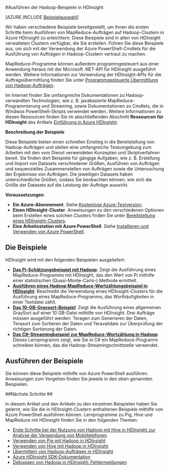 <properties
	pageTitle="Ausführen der Hadoop-Beispiele in HDInsight | Microsoft Azure"
	description="Erste Schritte mit dem Azure HDInsight-Dienst mit den mitgelieferten Beispielen. Verwenden von PowerShell-Skripts, die MapReduce-Programme auf Datenclustern ausführen."
	services="hdinsight"
	documentationCenter=""
	authors="mumian"
	manager="paulettm"
	editor="cgronlun"/>

<tags
	ms.service="hdinsight"
	ms.workload="big-data"
	ms.tgt_pltfrm="na"
	ms.devlang="na"
	ms.topic="article"
	ms.date="07/09/2015"
	ms.author="jgao"/>




#Ausführen der Hadoop-Beispiele in HDInsight

[AZURE.INCLUDE [Beispielauswahl](../../includes/hdinsight-run-samples-selector.md)]

Wir haben verschiedene Beispiele bereitgestellt, um Ihnen die ersten Schritte beim Ausführen von MapReduce-Aufträgen auf Hadoop-Clustern in Azure HDInsight zu erleichtern. Diese Beispiele sind in allen von HDInsight verwalteten Clustern verfügbar, die Sie erstellen. Führen Sie diese Beispiele aus, um sich mit der Verwendung der Azure PowerShell-Cmdlets für die Ausführung von Aufträgen in Hadoop-Clustern vertraut zu machen.

MapReduce-Programme können außerdem programmgesteuert aus einer Anwendung heraus mit der Microsoft .NET-API für HDInsight ausgeführt werden. Weitere Informationen zur Verwendung der HDInsight-APIs für die Auftragsübermittlung finden Sie unter [Programmgesteuerte Übermittlung von Hadoop-Aufträgen][hdinsight-submit-jobs].

Im Internet finden Sie umfangreiche Dokumentationen zu Hadoop-verwandten Technologien, wie z. B. javabasierte MapReduce-Programmierung und Streaming, sowie Dokumentationen zu Cmdlets, die in Windwos PowerShell-Skripts verwendet werden. Weitere Informationen zu diesen Ressourcen finden Sie im abschließenden Abschnitt **Ressourcen für HDInsight** des Artikels [Einführung in Azure HDInsight][hdinsight-introduction].

**Beschreibung der Beispiele**

<p>Diese Beispiele bieten einen schnellen Einstieg in die Bereitstellung von Hadoop-Aufträgen und stellen eine umfangreiche Testumgebung zum Arbeiten mit den vom Dienst verwendeten Konzepten und Skriptverfahren bereit. Sie finden dort Beispiele für gängige Aufgaben, wie z. B. Erstellung und Import von Datasets verschiedener Größen, Ausführen von Aufträgen und sequenzielles Zusammenstellen von Aufträgen sowie die Untersuchung der Ergebnisse von Aufträgen. Die jeweiligen Datasets haben unterschiedliche Größen, sodass Sie beobachten können, wie sich die Größe der Datasets auf die Leistung der Aufträge auswirkt.</p>


**Voraussetzungen**:

- **Ein Azure-Abonnement**. Siehe [Kostenlose Azure-Testversion](http://azure.microsoft.com/documentation/videos/get-azure-free-trial-for-testing-hadoop-in-hdinsight/).
- **Einen HDInsight-Cluster**. Anweisungen zu den verschiedenen Optionen beim Erstellen eines solchen Clusters finden Sie unter [Bereitstellung eines HDInsight-Clusters](hdinsight-provision-clusters.md).
- **Eine Arbeitsstation mit Azure PowerShell**. Siehe [Installieren und Verwenden von Azure PowerShell](http://azure.microsoft.com/documentation/videos/install-and-use-azure-powershell/).



## Die Beispiele ##

HDInsight wird mit den folgenden Beispielen ausgeliefert:

- [**Das Pi-Schätzungsbeispiel mit Hadoop**][hdinsight-sample-pi-estimator]: Zeigt die Ausführung eines MapReduce-Programms mit HDInsight, das den Wert von Pi mithilfe einer statistischen (Quasi-Monte-Carlo-) Methode ermittelt.
- [**Ausführen eines Hadoop MapReduce-Wortzählungsbeispiel in HDInsight**][hdinsight-sample-wordcount]: Beschreibt die Verwendung eines HDInsight-Clusters für die Ausführung eines MapReduce-Programms, das Worthäufigkeiten in einer Textdatei zählt.
- [**Das 10-GB-Graysort-Beispiel**][hdinsight-sample-10gb-graysort]: Zeigt die Ausführung eines allgemeinen GraySort auf einer 10 GB-Datei mithilfe von HDInsight. Drei Aufträge müssen ausgeführt werden: Teragen zum Generieren der Daten, Terasort zum Sortieren der Daten und Teravalidate zur Überprüfung der richtigen Sortierung der Daten.
- [**Das C#-Streamingbeispiel zur MapReduce-Wortzählung in Hadoop**][hdinsight-sample-csharp-streaming]: Dieses Lernprogramm zeigt, wie Sie in C# ein MapReduce-Programm schreiben können, das die Hadoop-Streamingschnittstelle verwendet.


## Ausführen der Beispiele ##

Sie können diese Beispiele mithilfe von Azure PowerShell ausführen. Anweisungen zum Vorgehen finden Sie jeweils in den oben genannten Beispielen.

##Nächste Schritte ##

In diesem Artikel und den Artikeln zu den einzelnen Beispielen haben Sie gelernt, wie Sie die in HDInsight-Clustern enthaltenen Beispiele mithilfe von Azure PowerShell ausführen können. Lernprogramme zu Pig, Hive und MapReduce mit HDInsight finden Sie in den folgenden Themen:

* [Erste Schritte bei der Nutzung von Hadoop mit Hive in HDInsight zur Analyse der Verwendung von Mobiltelefonen][hdinsight-get-started]
* [Verwenden von Pig mit Hadoop in HDInsight][hdinsight-use-pig]
* [Verwenden von Hive mit Hadoop in HDInsight][hdinsight-use-hive]
* [Übermitteln von Hadoop-Aufträgen in HDInsight][hdinsight-submit-jobs]
* [Azure HDInsight SDK-Dokumentation][hdinsight-sdk-documentation]
* [Debuggen von Hadoop in HDInsight: Fehlermeldungen][hdinsight-errors]


[hdinsight-errors]: hdinsight-debug-jobs.md

[hdinsight-sdk-documentation]: https://msdn.microsoft.com/library/azure/dn479185.aspx

[hdinsight-submit-jobs]: hdinsight-submit-hadoop-jobs-programmatically.md
[hdinsight-introduction]: hdinsight-hadoop-introduction.md


[powershell-install-configure]: ../install-configure-powershell.md

[hdinsight-get-started]: ../hdinsight-get-started.md

[hdinsight-samples]: hdinsight-run-samples.md
[hdinsight-sample-10gb-graysort]: hdinsight-sample-10gb-graysort.md
[hdinsight-sample-csharp-streaming]: hdinsight-sample-csharp-streaming.md
[hdinsight-sample-pi-estimator]: hdinsight-sample-pi-estimator.md
[hdinsight-sample-wordcount]: hdinsight-sample-wordcount.md

[hdinsight-use-hive]: hdinsight-use-hive.md
[hdinsight-use-pig]: hdinsight-use-pig.md

<!---HONumber=July15_HO4-->